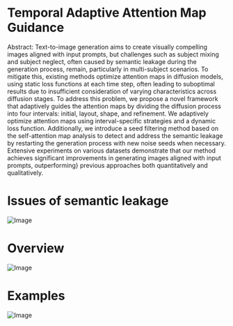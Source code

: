 # Temporal Adaptive Attention Map Guidance

Abstract: Text-to-image generation aims to create visually compelling images aligned with input prompts, but challenges such as subject mixing and subject neglect, often caused by semantic leakage during the generation process, remain, particularly in multi-subject scenarios. To mitigate this, existing methods optimize attention maps in diffusion models, using static loss functions at each time step, often leading to suboptimal results due to insufficient consideration of varying characteristics across diffusion stages. To address this problem, we propose a novel framework that adaptively guides the attention maps by dividing the diffusion process into four intervals: initial, layout, shape, and refinement. We adaptively optimize attention maps using interval-specific strategies and a dynamic loss function. Additionally, we introduce a seed filtering method based on the self-attention map analysis to detect and address the semantic leakage by restarting the generation process with new noise seeds when necessary. Extensive experiments on various datasets demonstrate that our method achieves significant improvements in generating images aligned with input prompts, outperforming} previous approaches both quantitatively and qualitatively.
# Issues of semantic leakage
![Image](https://github.com/user-attachments/assets/9cbeedf8-8442-4f33-936d-196326a9240d)
# Overview
![Image](https://github.com/user-attachments/assets/8c04590b-8fd4-4b00-b8b0-aaeba9093be7)

# Examples
![Image](https://github.com/user-attachments/assets/a3a8fbee-fb96-42d3-ad58-a531cb55e56d)
